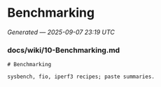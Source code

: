 # Benchmarking
*Generated — 2025-09-07 23:19 UTC*

### docs/wiki/10-Benchmarking.md

```
# Benchmarking

sysbench, fio, iperf3 recipes; paste summaries.
```
